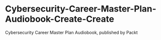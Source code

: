 # Cybersecurity-Career-Master-Plan-Audiobook-Create-Create
Cybersecurity Career Master Plan Audiobook, published by Packt
